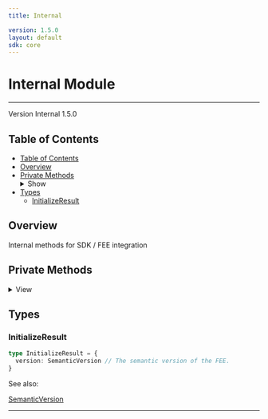 ```yaml
---
title: Internal

version: 1.5.0
layout: default
sdk: core
---
```


# Internal Module

---

Version Internal 1.5.0

## Table of Contents

- [Table of Contents](#table-of-contents)
- [Overview](#overview)
- [Private Methods](#private-methods)<details markdown="1"  ontoggle="document.getElementById('private-methods-details').open=this.open"><summary>Show</summary>
  </details>
- [Types](#types)
  - [InitializeResult](#initializeresult)

## Overview

Internal methods for SDK / FEE integration

## Private Methods

<details markdown="1"  id="private-methods-details">
  <summary>View</summary>

### initialize

_This is a private RPC method._

Initialize the SDK / FEE session.

Parameters:

| Param     | Type                                                   | Required | Description                      |
| --------- | ------------------------------------------------------ | -------- | -------------------------------- |
| `version` | [`SemanticVersion`](../Types/schemas/#SemanticVersion) | true     | The semantic version of the SDK. |

Result:

[InitializeResult](#initializeresult)

Capabilities:

| Role | Capability                                   |
| ---- | -------------------------------------------- |
| uses | xrn:firebolt:capability:lifecycle:initialize |

#### Examples

Default Example

JSON-RPC:

Request:

```json
{
  "jsonrpc": "2.0",
  "id": 1,
  "method": "Internal.initialize",
  "params": {
    "version": {
      "major": 1,
      "minor": 0,
      "patch": 0,
      "readable": "Firebolt SDK 1.0.0"
    }
  }
}
```

Response:

```json
{
  "jsonrpc": "2.0",
  "id": 1,
  "result": {
    "version": {
      "major": 1,
      "minor": 0,
      "patch": 0,
      "readable": "Firebolt FEE 1.0.0"
    }
  }
}
```

---

</details>

## Types

### InitializeResult

```typescript
type InitializeResult = {
  version: SemanticVersion // The semantic version of the FEE.
}
```

See also:

[SemanticVersion](../Types/schemas/#SemanticVersion)

---
